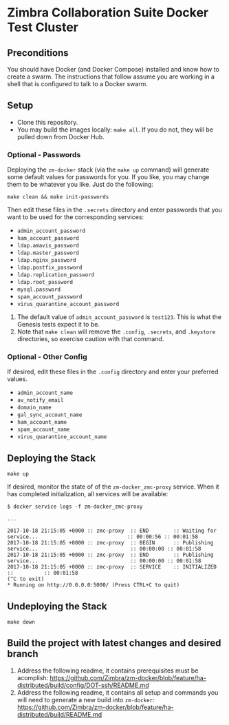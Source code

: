 # Zimbra Collaboration Suite Docker Test Cluster

## Preconditions

You should have Docker (and Docker Compose) installed and know how to create a swarm. The instructions that follow assume you are working in a shell that is configured to talk to a Docker swarm.

## Setup

- Clone this repository.
- You may build the images locally: `make all`.  If you do not, they will be pulled down from Docker Hub.

### Optional - Passwords

Deploying the `zm-docker` stack (via the `make up` command) will generate some default values for passwords for you.  If you like, you may change them to be whatever you like.  Just do the following:

	make clean && make init-passwords

Then edit these files in the `.secrets` directory and enter passwords that you want to be used for the corresponding services:
  - `admin_account_password`
  - `ham_account_password`
  - `ldap.amavis_password`
  - `ldap.master_password`
  - `ldap.nginx_password`
  - `ldap.postfix_password`
  - `ldap.replication_password`
  - `ldap.root_password`
  - `mysql.password`
  - `spam_account_password`
  - `virus_quarantine_account_password`

1. The default value of `admin_account_password` is `test123`.  This is what the Genesis tests expect it to be.
2. Note that `make clean` will remove the `.config`, `.secrets`, and `.keystore` directories, so exercise caution with that command.

### Optional - Other Config

If desired, edit these files in the `.config` directory and enter your preferred values.

  - `admin_account_name`
  - `av_notify_email`
  - `domain_name`
  - `gal_sync_account_name`
  - `ham_account_name`
  - `spam_account_name`
  - `virus_quarantine_account_name`


## Deploying the Stack

	make up

If desired, monitor the state of of the `zm-docker_zmc-proxy` service. When it has completed initialization, all services will be available:

	$ docker service logs -f zm-docker_zmc-proxy
	
	...

	2017-10-18 21:15:05 +0000 :: zmc-proxy  :: END        :: Waiting for service...                             :: 00:00:56 :: 00:01:58
	2017-10-18 21:15:05 +0000 :: zmc-proxy  :: BEGIN      :: Publishing service...                              :: 00:00:00 :: 00:01:58
	2017-10-18 21:15:05 +0000 :: zmc-proxy  :: END        :: Publishing service...                              :: 00:00:00 :: 00:01:58
	2017-10-18 21:15:05 +0000 :: zmc-proxy  :: SERVICE    :: INITIALIZED                                        ::          :: 00:01:58
	(^C to exit)
	* Running on http://0.0.0.0:5000/ (Press CTRL+C to quit)



## Undeploying the Stack

	make down

## Build the project with latest changes and desired branch
1. Address the following readme, it contains prerequisites must be acomplish: https://github.com/Zimbra/zm-docker/blob/feature/ha-distributed/build/config/DOT-ssh/README.md
2. Address the following readme, it contains all setup and commands you will need to generate a new build into `zm-docker`: https://github.com/Zimbra/zm-docker/blob/feature/ha-distributed/build/README.md  
